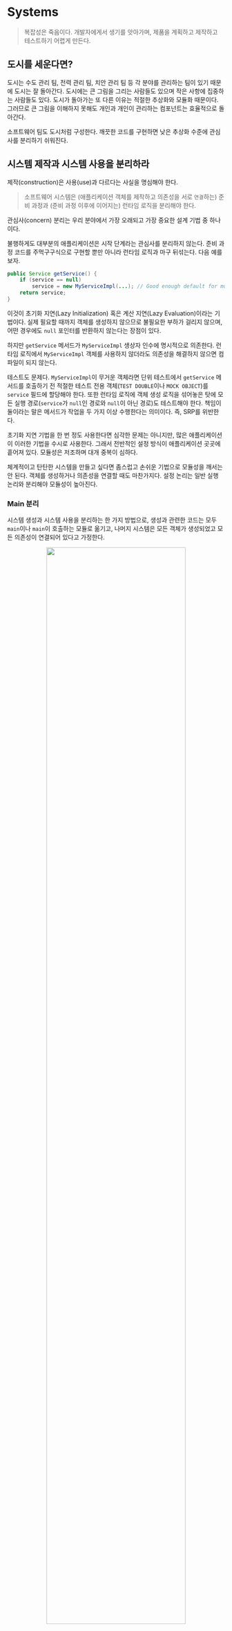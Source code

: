 # Systems

> 복잡성은 죽음이다. 개발자에게서 생기를 앗아가며, 제품을 계획하고 제작하고 테스트하기 어렵게 만든다.

## 도시를 세운다면?

도시는 수도 관리 팀, 전력 관리 팀, 치안 관리 팀 등 각 분야를 관리하는 팀이 있기 때문에 도시는 잘 돌아간다. 도시에는 큰 그림을 그리는 사람들도 있으며 작은 사항에 집중하는 사람들도 있다.
도시가 돌아가는 또 다른 이유는 적절한 추상화와 모듈화 때문이다. 그러므로 큰 그림을 이해하지 못해도 개인과 개인이 관리하는 컴포넌트는 효율적으로 돌아간다.

소프트웨어 팀도 도시처럼 구성한다. 깨끗한 코드를 구현하면 낮은 추상화 수준에 관심사를 분리하기 쉬워진다. 

## 시스템 제작과 시스템 사용을 분리하라

제작(construction)은 사용(use)과 다르다는 사실을 명심해야 한다. 

> 소프트웨어 시스템은 (애플리케이션 객체를 제작하고 의존성을 서로 `연결`하는) 준비 과정과 (준비 과정 이후에 이어지는) 런타임 로직을 분리해야 한다.

관심사(concern) 분리는 우리 분야에서 가장 오래되고 가장 중요한 설계 기법 중 하나이다.

불행하게도 대부분의 애플리케이션은 시작 단계라는 관심사를 분리하지 않는다. 준비 과정 코드를 주먹구구식으로 구현할 뿐만 아니라 런타임 로직과 마구 뒤섞는다. 다음 예를 보자.

```java
public Service getService() { 
    if (service == null)
        service = new MyServiceImpl(...); // Good enough default for most cases?
    return service;
}
```

이것이 초기화 지연(Lazy Initialization) 혹은 계산 지연(Lazy Evaluation)이라는 기법이다. 실제 필요할 때까지 객체를 생성하지 않으므로 불필요한 부하가 걸리지 않으며,
어떤 경우에도 `null` 포인터를 반환하지 않는다는 장점이 있다.

하지만 `getService` 메서드가 `MyServiceImpl` 생상자 인수에 명시적으로 의존한다. 런타임 로직에서 `MyServiceImpl` 객체를 사용하지 않더라도 의존성을 해결하지 않으면 컴파일이 
되지 않는다.

테스트도 문제다. `MyServiceImpl`이 무거운 객체라면 단위 테스트에서 `getService` 메서드를 호출하기 전 적절한 테스트 전용 객체(`TEST DOUBLE`이나 `MOCK OBJECT`)를 `service` 필드에
할당해야 한다. 또한 런타임 로직에 객체 생성 로직을 섞어놓은 탓에 모든 실행 경로(`service`가 `null`인 경로와 `null`이 아닌 경로)도 테스트해야 한다. 책임이 둘이라는 말은 메서드가 작업을
두 가지 이상 수행한다는 의미이다. 즉, SRP를 위반한다.

초기화 지연 기법을 한 번 정도 사용한다면 심각한 문제는 아니지만, 많은 애플리케이션이 이러한 기법을 수시로 사용한다. 그래서 전반적인 설정 방식이 애플리케이션 곳곳에 흩어져 있다. 모듈성은 저조하며 대개
중복이 심하다.

체계적이고 탄탄한 시스템을 만들고 싶다면 좀스럽고 손쉬운 기법으로 모듈성을 깨서는 안 된다. 객체를 생성하거나 의존성을 연결할 때도 마찬가지다. 설정 논리는 일반 실행 논리와 분리해야 모듈성이 높아진다.

### Main 분리

시스템 생성과 시스템 사용을 분리하는 한 가지 방법으로, 생성과 관련한 코드는 모두 `main`이나 `main`이 호출하는 모듈로 옮기고, 나머지 시스템은 모든 객체가 생성되었고 모든 의존성이 연결되어 있다고 가정한다.

<div align="center">
<img src="img/separating_construction_in_main.png" width="80%">
</div>

제어 흐름은 `main` 함수에서 시스템에 필요한 객체를 생성한 후 이를 애플리케이션에 넘긴다. 애플리케이션은 그저 객체를 사용할 뿐이다.

모든 화살표가 `main` 쪽에서 애플리케이션 쪽으로 향한다. 즉, 애플리케이션은 `main`이나 객체가 생성되는 과정을 모른다. 단지 모든 객체가 적절히 생성되었다고 가정한다.

### 팩토리

때로는 객체가 생성되는 시점을 애플리케이션이 결정할 필요도 생긴다. 예를 들어, 주문처리 시스템에서 애플리케이션은 `LineItem` 인스턴스를 생성해 `Order`에 추가한다. 이 때는
ABSTRACT FACTORY 패턴을 사용한다. 그러면 `LineItem`을 생성하는 시점은 애플리케이션이 결정하지만 `LineItem`을 생성하는 코드는 애플리케이션이 모른다.

<div align="center">
<img src="img/separation_construction_with_factory.png" width="80%">
</div>

여기서도 모든 의존성이 `main`에서 `OrderProcessing` 애플리케이션으로 향한다. `OrderProcessing` 애플리케이션은 `LineItem`이 생성되는 구체적인 방법을 모른다. 
그 방법은 `main` 쪽에 있는 `LineItemFactoryImplementation`이 안다. 그럼에도 `OrderProcessing` 애플리케이션은 `LineItem` 인스턴스가 생성되는 시점을
완벽하게 통제하며, 필요하다면 `OrderProcessing` 애플리케이션에서만 사용하는 생성자 인수를 넘길 수 있다.

### 의존성 주입

생성과 사용을 분리하는 강력한 메커니즘 하나는 의존성 주입(Dependency Injection)이다. 이는 제어 역전(IoC: Inversion of Control) 기법을 의존성 관리에 적용한 메커니즘이다. IoC는 한 
객체가 맡은 보조 책임을 새로운 객체에게 전적으로 떠넘긴다. 새로운 객체는 넘겨받은 책임만 맡으므로 SRP를 지키게 된다. 객체는 의존성 자체를 인스턴스로 만드는 책임을 지지 않고, 대신 이런 책임을
다른 `전담` 메커니즘에 넘겨야 한다. 그렇게 하여 제어를 역전한다. 초기 설정은 시스템 전체에서 필요하므로 대개 `책임질` 메커니즘으로 `main` 루틴이나 특수 컨테이너를 사용한다.

JNDI 검색은 의존성 주입을 부분적으로 구현한 기능이다. 객체는 디렉터리 서버에 이름을 제공하고 그 이름에 일치하는 서비스를 요청한다.

```java
MyService myService = (MyService)(jndiContext.lookup(“NameOfMyService”));
```

호출하는 객체는 실제로 반환되는 객체의 유형을 제어하지 않는다. 대신 호출하는 객체는 의존성을 능동적으로 해결한다.

진정한 의존성 주입은 여기서 한 걸음 더 나간다. 클래스가 의존성을 해결하려 시도하지 않는다. 클래스는 완전히 수동적이다. 대신 의존성을 주입하는 방법으로 `setter` 메서드 또는 `constructor` 인수를 
제공한다. DI 컨테이너는 (대개 요청이 들어올 때마다) 필요한 객체의 인스턴스를 만든 후 `setter`나 `constructor` 인수를 사용해 의존성을 설정한다. 실제 생성되는 객체 유형은 설정 파일에서 지정하거나
특수 생성 모듈에서 코드로 명시한다.

대부분의 DI 컨테이너는 필요할 때까지 객체를 생성하지 않고, 대부분은 계산 지연이나 비슷한 최적화에 쓸 수 있도록 팩토리를 호출하거나 프록시를 생성하는 방법을 제공한다. 즉, 계산 지연 기법이나 이와
유사한 최적화 기법에서 이런 메커니즘을 사용할 수 있다.

## 확장

`처음부터 올바르게` 시스템을 만들 수 있다는 믿음은 미신이다. 대신 오늘 주어진 사용자 스토리에 맞춰 시스템을 구현해야 한다. 내일은 새로운 스토리에 맞춰 시스템을 조정하고 확장하면 된다. 이것이 
반복적이고 점진적인 애자일 방식의 핵심이다. TDD, 리팩터링, 깨끗한 코드는 코드 수준에서 시스템을 조정하고 확장하기 쉽게 만든다.

> 소프트웨어 시스템은 물리적인 시스템과 다르다. 관심사를 적절히 분리해 관리한다면 소프트웨어 아키텍처는 점진적으로 발전할 수 있다.

관심사를 적절히 분리하지 못하는 아키텍처 예를 소개한다. EJB1과 EJB2 아키텍처는 관심사를 적절히 분리하지 못했기에 유기적인 성장이 어려웠다. 영속적으로 저장될 `Bank` 클래스에 필요한
엔티티 빈을 살펴보자. 엔티티 빈은 관계형 자료, 즉 테이블 행을 표현하는 객체로, 메모리에 상주한다.

먼저 클라이언트가 사용할 로컬 인터페이스(프로세스 내)나 원격 인터페이스(다른 JVM에 있는)를 정의해야 한다. 다음은 가능한 지역 인터페이스이다.

```java
package com.example.banking;

import java.util.Collections;
import javax.ejb.*;

public interface BankLocal extends java.ejb.EJBLocalObject {
    String getStreetAddr1() throws EJBException;
    String getStreetAddr2() throws EJBException;
    String getCity() throws EJBException;
    String getState() throws EJBException;
    String getZipCode() throws EJBException;
    void setStreetAddr1(String street1) throws EJBException;
    void setStreetAddr2(String street2) throws EJBException;
    void setCity(String city) throws EJBException;
    void setState(String state) throws EJBException;
    void setZipCode(String zip) throws EJBException;
    Collection getAccounts() throws EJBException;
    void setAccounts(Collection accounts) throws EJBException; 
    void addAccount(AccountDTO accountDTO) throws EJBException;
}
```

위에서 열거하는 속성은 `Bank` 주소, 은행이 소유하는 계좌다. 각 계좌 정보는 `Account` EJB로 처리한다. 다음은 위 인터페이스를 구현한 `Bank` 빈 구현 클래스다.

```java
package com.example.banking;

import java.util.Collections;
import javax.ejb.*;

public abstract class Bank implements javax.ejb.EntityBean { 
    // Business logic...
    public abstract String getStreetAddr1();
    public abstract String getStreetAddr2();
    public abstract String getCity();
    public abstract String getState();
    public abstract String getZipCode();
    public abstract void setStreetAddr1(String street1);
    public abstract void setStreetAddr2(String street2);
    public abstract void setCity(String city);
    public abstract void setState(String state);
    public abstract void setZipCode(String zip);
    public abstract Collection getAccounts();
    public abstract void setAccounts(Collection accounts);
    public void addAccount(AccountDTO accountDTO) {
        InitialContext context = new InitialContext();
        AccountHomeLocal accountHome = context.lookup("AccountHomeLocal");
        AccountLocal account = accountHome.create(accountDTO);
        Collection accounts = getAccounts();
        accounts.add(account);
    }
    // EJB container logic
    public abstract void setId(Integer id);
    public abstract Integer getId();
    public Integer ejbCreate(Integer id) { ... }
    public void ejbPostCreate(Integer id) { ... }
    // The rest had to be implemented but were usually empty: 
    public void setEntityContext(EntityContext ctx) {}
    public void unsetEntityContext() {}
    public void ejbActivate() {}
    public void ejbPassivate() {}
    public void ejbLoad() {}
    public void ejbStore() {}
    public void ejbRemove() {}
}
```

객체를 생성하는 팩토리인 `LocalHome` 인터페이스는 생략했다. 기타 `Bank` 탐색(질의) 메서드도 생략했다.

마지막으로 영구 저장소에서 객체와 관계형 데이터가 매핑되는 방식, 원하는 트랜잭션 동작 방식, 보안 제약조건 등이 들어가는 XML deployment descriptors를 작성해야 한다.

비즈니스 로직은 EJB2 애플리케이션 `컨테이너`에 강하게 결합된다. 클래스를 생성할 때는 컨테이너에서 파생해야 하며 컨테이너가 요구하는 다양한 생명주기 메서드도 제공해야 한다.

이렇듯 비즈니스 논리가 덩치 큰 컨테이너와 밀접하게 결합된 탓에 독자적인 단위 테스트가 어렵다. 따라서 EJB2 코드는 프레임워크 밖에서 재사용하기란 사실상 불가능하다.

결국 객체 지향 프로그래밍이라는 개념조차 뿌리가 흔들린다. 빈은 다른 빈을 상속받지 못한다. 새로운 계정을 추가하기 위한 논리에 주목하자. 일반적으로 EJB2 빈은 DTO를 정의한다. DTO에는 메서드가 없으며
사실상 구조체다. 즉, 동일한 정보를 저장하는 자료 유형이 두 개라는 의미다. 그래서 한 객체에서 다른 객체로 자료를 복사하는 반복적인 코드가 필요하다.

### 횡단(cross-cutting) 관심사

EJB2 아키텍처는 일부 영역에서 관심사를 거의 완벽하게 분리한다. 예를 들어, 원하는 트랜잭션, 보안 일부 영속적인 동작은 소스 코드가 아니라 deployment descriptors에서 정의한다.

영속성과 같은 관심사는 애플리케이션의 자연스러운 객체 경계를 넘나드는 경향이 있다. 모든 객체가 전반적으로 동일한 방식을 이용하게 만들어야 한다. 예를 들어, 특정 DBMS나 독자적인 파일을 사용하고,
테이블과 열은 같은 명명 관례를 따르며, 트랜잭션 의미가 일관적이면 더욱 바람직하다.

현실적으로 영속성 방식을 구현한 코드가 온갖 객체로 흩어진다. 여기서 횡단 관심사라는 용어가 나온다. 영속성 프레임워크 또한 모듈화할 수 있다. 도메인 논리도 (독자적으로) 모듈화할 수 있다. 문제는 이 
두 영역이 세밀한 단위로 겹친다는 점이다.

사실 EJB 아키텍처가 영속성, 보안, 트랜잭션을 처리하는 방식은 AOP(Aspect-Oriented Programming)을 예견했다고 보인다. AOP는 횡단 관심사에 대처해 모듈성을 확보하는 일반적인 방법론이다.
AOP에서 관점(Aspect)이라는 모듈 구성 개념은 `특정 관심사를 지원하려면 시스템에서 특정 지점들이 동작하는 방식을 일관성 있게 바꿔야 한다`라고 명시한다. 명시는 간결한 선언이나 프로그래밍
메커니즘으로 수행한다.

영속성을 예로 들면, 프로그래머는 영속적으로 저장할 객체와 속성을 선언한 후 영속성 책임을 영속성 프레임워크에 위임한다. 그러면 AOP 프레임워크는 대상 코드에 영향을 미치지 않는 상태로 동작 방식을
변경한다. 자바에서 사용하는 관점 혹은 관점과 유사한 메커니즘 세 개를 살펴보자.

## 자바 프록시

자바 프록시는 단순한 상황에 적합하다. 개별 객체나 클래스에서 메서드 호출을 감싸는 경우가 좋은 예다. 하지만 JDK에서 제공하는 동적 프록시는 인터페이스만 지원한다. 클래스 프록시를 사용하려면 GGLIB, ASM,
Javassist 등과 같은 바이트 코드 처리 라이브러리가 필요하다. 

다음은 `Bank` 애플리케이션에서 JDK 프록시를 사용해 영속성을 지원하는 예제이다. 계좌 목록을 가져오고 설정하는 메서드만 소개한다.

```java
// Bank.java (suppressing package names...) 
import java.utils.*;
// The abstraction of a bank. 
public interface Bank {
    Collection<Account> getAccounts();
    void setAccounts(Collection<Account> accounts);
}

// BankImpl.java 
import java.utils.*;

// The “Plain Old Java Object” (POJO) implementing the abstraction. 
public class BankImpl implements Bank {
    private List<Account> accounts;
    public Collection<Account> getAccounts() {
        return accounts;
    }
    public void setAccounts(Collection<Account> accounts) {
        this.accounts = new ArrayList<Account>();
        for (Account account : accounts) {
            this.accounts.add(account);
        }
    }
}

// BankProxyHandler.java 
import java.lang.reflect.*;
import java.util.*;

// “InvocationHandler” required by the proxy API.
public class BankProxyHandler implements InvocationHandler {
    private Bank bank;

    public BankHandler(Bank bank) {
        this.bank = bank;
    }

    // Method defined in InvocationHandler
    public Object invoke(Object proxy, Method method, Object[] args)
            throws Throwable {
        String methodName = method.getName();
        if (methodName.equals("getAccounts")) {
            bank.setAccounts(getAccountsFromDatabase());
            return bank.getAccounts();
        } else if (methodName.equals("setAccounts")) {
            bank.setAccounts((Collection<Account>) args[0]);
            setAccountsToDatabase(bank.getAccounts());
            return null;
        } else {
            // ...
        }
    }

    // Lots of details here:
    protected Collection<Account> getAccountsFromDatabase() { ... }
    protected void setAccountsToDatabase(Collection<Account> accounts) { ... }
}

// Somewhere else...
Bank bank = (Bank) Proxy.newProxyInstance(
        Bank.class.getClassLoader(),
        new Class[] { Bank.class },
        new BankProxyHandler(new BankImpl()));
```

위에서는 프록시로 감쌀 인터페이스 `Bank`와 비즈니스 논리를 구현하는 POJO `BankImpl`을 정의했다.

프록시 API에 `InvocationHandler`를 넘겨 줘야 한다. 넘긴 `InvocationHandler`는 프록시에 호출되는 `Bank` 메서드를 구현하는 데 사용된다. `BankProxyHandler`는 자바 리플렉션 API를 사용해
제네릭스 메서드를 상응하는 `BankImpl` 메서드로 매핑한다.

단순한 예제지만 코드가 많으며 복잡하다. 바이트 조작 라이브러리를 사용하더라도 만만찮게 어렵다. 코드 양과 크기는 프록시의 두 가지 단점이다. 다시 말해, 프록시를 사용하면 깨끗한 코드를 작성하기 어렵다. 또한 
프록시는 (진정한 AOP 해법에 필요한) 시스템 단위로 실행 `지점`을 명시하는 메커니즘도 제공하지 않는다.

## 순수 자바 AOP 프레임워크

다행스럽게도 대부분의 프록시 코드는 판박이라 도구로 자동화할 수 있다. 순수 자바 관점을 구현하는 스프링 AOP, JBoss AOP 등과 같은 여러 자바 프레임워크는 내부적으로 프록시를 사용한다. 스프링은 비즈니스 로직을
POJO로 구현한다. POJO는 순수하게 도메인에 초점을 맞춘다. POJO는 엔터프라이즈 프레임워크에 의존하지 않는다. 따라서 테스트가 쉽고 간단하다. 상대적으로 단순하기 때문에 사용자 스토리를 올바로 구현하기 쉬우며
미래 스토리에 맞춰 코드를 보수하고 개선하기 편하다.

프로그래머는 설정 파일이나 API를 사용해 필수적인 애플리케이션 기반 구조를 구현한다. 여기에는 영속성, 트랜잭션, 보안, 캐시, 장애조치 등과 같은 횡단 관심사도 포함된다. 많은 경우 실제로는 스프링이나 JBoss 
라이브러리의 관점을 명시한다. 이때 프레임워크는 사용자가 모르게 프록시나 바이트코드 라이브러리를 사용해 이를 구현한다. 이런 선언들이 요청에 따라 주요 객체를 생성하고 서로 연결하는 등 DI 컨테이너의 구체적인
동작을 제어한다.

다음은 스프링 V2.5 설정 파일 `app.xml` 일부로, 아주 전형적인 모습이다.

```xml
<beans> 
    ...
    <bean id="appDataSource" 
          class="org.apache.commons.dbcp.BasicDataSource"
          destroy-method="close" 
          p:driverClassName="com.mysql.jdbc.Driver" 
          p:url="jdbc:mysql://localhost:3306/mydb"
          p:username="me"/>
    
    <bean id="bankDataAccessObject" 
          class="com.example.banking.persistence.BankDataAccessObject" 
          p:dataSource-ref="appDataSource"/>
    
    <bean id="bank"
      class="com.example.banking.model.Bank" 
      p:dataAccessObject-ref="bankDataAccessObject"/>
    ... 
</beans>
```

각 빈은 중첩된 `러시아 인형`의 일부분과 같다. `Bank` 도메인 객체는 데이터 접근자 객체(DAO: Data Accessor Object)로 프록시되었으며, DAO 객체는 JDBC 드라이버 데이터 소스로 프록시되었다.

<div align="center">
<img src="img/the_russian_doll_of_decorators.png" width="80%">
</div>

클라이언트는 `Bank` 객체에서 `getAccounts()`를 호출한다고 믿지만 실제로는 `Bank` POJO의 기본 동작을 확인한 중첩 DECORATOR 객체 집합의 가장 외곽과 통신한다. 필요하다면 트랜잭션, 캐싱 등에도
DECORATOR를 추가할 수 있다.

애플리케이션에서 DI 컨테이너에게 (XML 파일에 명시된) 시스템 내 최상위 객체를 요청하려면 다음 코드가 필요하다.

```java
XmlBeanFactory bf = 
        new XmlBeanFactory(new ClassPathResource("app.xml", getClass()));
Bank bank = (Bank) bf.getBean("bank");
```

스프링 관련 자바 코드가 거의 필요 없으므로 애플리케이션은 사실상 스프링과 독립적이다. 즉, EJB2 시스템이 지녔던 강한 결합(tight-coupling)이라는 문제가 모두 사라진다.

XML은 장황하고 읽기 어렵다는 문제가 있음에도, 이런 설정 파일에 명시된 `정책`이 겉으로 보이지 않지만 자동으로 생성되는 프록시나 관점 논리보다는 단순하다. 이러한 아키텍처가 너무 매력적이라
스프링 프레임워크는 EJB 버전 3을 완전히 뜯어고치는 계기를 제공했다. EJB3는 XML 설정 파일과 자바 5 어노테이션 기능을 사용해 횡단 관심사를 선언적으로 지원하는 스프링 모델을 따른다.

다음은 EJB3로 `Bank` 객체를 다시 작성한 코드다.

```java
package com.example.banking.model;

import javax.persistence.*;
import java.util.ArrayList;
import java.util.Collection;

@Entity
@Table(name = "BANKS")
public class Bank implements java.io.Serializable {
    @Id
    @GeneratedValue(strategy = GenerationType.AUTO)
    private int id;
    @Embeddable // An object “inlined” in Bank’s DB row 
    public class Address {
        protected String streetAddr1;
        protected String streetAddr2;
        protected String city;
        protected String state;
        protected String zipCode;
    }
    
    @Embedded
    private Address address;
    
    @OneToMany(cascade = CascadeType.ALL, fetch = FetchType.EAGER, mappedBy = "bank")
    private Collection<Account> accounts = new ArrayList<Account>();

    public int getId() {
        return id;
    }

    public void setId(int id) {
        this.id = id;
    }

    public void addAccount(Account account) {
        account.setBank(this);
        accounts.add(account);
    }

    public Collection<Account> getAccounts() {
        return accounts;
    }

    public void setAccounts(Collection<Account> accounts) {
        this.accounts = accounts;
    }
}
```

EJB2 코드보다 위 코드가 더 깨끗하다. 일부 상세한 엔티티 정보는 어노테이션에 포함되어 있어 그대로 남아있지만, 모든 정보가 어노테이션 속에 있으므로 코드 자체는 깔끔하고 깨끗하다. 즉, 그만큼 코드를 테스트하고
개선하고 보수하기 쉬워졌다. 

어노테이션에 들어있는 영속성 정보는 일부든 전부든, 필요하다면 XML deployment descriptor로 옮겨도 괜찮다. 그러면 진짜 순수한 POJO만 남는다. 영속성 매핑 정보가 자주 바뀌지 않는다면 많은 팀이 그냥 
어노테이션을 그대로 유지하는 편을 택할지도 모른다. 그래도 EJB2에 비해 해로운 문제가 발생할 가능성이 훨씬 적다.

## AspectJ 관점

마지막으로, 관심사를 관점으로 분리하는 가장 강력한 도구는 AspectJ 언어다. AspectJ는 언어 차원에서 관점을 모듈화 구성으로 지원하는 자바 언어 확장이다. 스프링 AOP와 JBoss AOP가 제공하는 순수 자바 
방식은 관점이 필요한 상황 중 80-90%에 충분하다. AspectJ는 관점을 분리하는 강력하고 풍부한 도구 집합을 제공하긴 하지만, 새 도구를 사용하고 새 언어 문법과 사용법을 익혀야 한다는 단점이 있다.

최근에 나온 AspectJ "어노테이션 폼"은 새로운 도구와 새로운 언어라는 부담을 어느정도 완화한다. "어노테이션 폼"은 순수한 자바 코드에 자바 5 어노테이션을 사용해 관점을 정의한다. 또한 스프링 프레임워크는
AspectJ에 미숙한 팀들이 어노테이션 기반 관점을 쉽게 사용하도록 다양한 기능을 제공한다.

## 테스트 주도 시스템 아키텍처 구축

관점으로 (혹은 유사한 개념으로) 관심사를 분리하는 방식은 그 위력이 막강하다. 애플리케이션 도메인 로직을 POJO로 작성할 수 있다면, 즉 코드 수준에서 아키텍처 관심사를 분리할 수 있다면, 진정한 테스트 주도 
아키텍처 구축이 가능하다. 그때그때 새로운 기술을 채택해 단순한 아키텍처를 복잡한 아키텍처로 키워갈 수도 있다. BDUF(Big Design Up Front)를 추구할 필요가 없다. 실제로 BDUF는 해롭기까지 하다.

아주 단순하면서도 멋지게 분리된 아키텍처로 소프트웨어 프로젝트를 진행해 결과물을 재빨리 출시한 후, 기반 구조를 추가하며 조금씩 확장해 나가도 괜찮다. 세계 최대 웹 사이트들은 고도의 자료 캐싱, 보안, 가상화 
등을 이용해 아주 높은 가용성과 성능을 효율적이고 유연하게 달성했다. 설계가 최대한 분리되어 각 추상화 수준과 범위에서 코드가 적당히 단순하기 때문이다.

그렇다고 아무 방향 없이 프로젝트에 뛰어들어도 좋다는 의미는 아니다. 프로젝트를 시작할 때는 일반적인 범위, 목표, 일정은 물론이고 결과로 내놓을 시스템의 일반적인 구조도 생각해야 한다. 하지만 변하는
환경에 대처해 진로를 변경할 능력도 반드시 유지해야 한다.

> 최선의 시스템 구조는 각기 POJO (또는 다른) 객체로 구현되는 모듈화된 관심사 영역(도메인)으로 구성된다. 이렇게 서로 다른 영역은 해당 영역 코드에 최소한의 영향을 미치는 관점이나 유사한 도구를 사용해 통합한다.
> 이런 구조 역시 코드와 마찬가지로 테스트 주도 기법을 적용할 수 있다.

## 의사 결정을 최적화하라

모듈을 나누고 관심사를 분리하면 지엽적인 관리와 결정이 가능해진다. 가장 적합한 사람에게 책임을 맡기는 것이 좋다. 우리는 때때로 가능한 마지막 순간까지 결정을 미루는 방법이 최선이라는 사실을 까먹곤 한다. 
최대한 정보를 모아 최선의 결정을 내리기 위해서다. 

> 관심사를 모듈로 분리한 POJO 시스템은 기민함을 제공한다. 이런 기민함 덕분에 최신 정보에 기반해 최선의 시점에 최적의 결정을 내리기가 쉬워진다. 또한 결정의 복잡성도 줄어든다.

## 명백한 가치가 있을 때 표준을 현명하게 사용하라

EJB2는 단지 표준이라는 이름만으로 많은 팀이 사용했다. 가볍고 간단한 설계로 충분했을 프로젝트에서도 EJB2를 채택했다. 업계에서 여러 형태로 아주 과장되게 포장된 표준에 집착하는 바람에 고객 가치가
뒤로 밀려나는 사례가 많다.

> 표준을 사용하면 아이디어와 컴포넌트를 재사용하기 쉽고, 적절한 경험을 가진 사람을 구하기 쉬우며, 좋은 아이디어를 캡슐화하기 쉽고, 컴포넌트를 엮기 쉽다. 하지만 때로는 표준을 만드는 시간이 너무 오래 걸려
> 업계가 기다리지 못한다. 어떤 표준은 원래 표준을 제정한 목적을 잊어버리기도 한다.

## 시스템은 도메인 특화 언어가 필요하다

DSL은 간단한 스크립트 언어나 표준 언어로 구사한 API를 가리킨다. DSL로 짠 코드는 도메인 전문가가 작성한 구조적인 산문처럼 읽힌다. 

좋은 DSL은 도메인 개념과 그 개념을 구현한 코드 사이 존재하는 `의사소통 간극`을 줄여준다. 애자일 기법이 팀과 프로젝트 이해관계자 사이 의사소통 간극을 줄여주듯이 말이다. 도메인 전문가가 사용하는 언어로
도메인 로직을 구현하면 도메인을 잘못 구현할 가능성이 줄어든다.

효과적으로 사용한다면 DSL은 추상화 수준을 코드 관용구나 디자인 패턴 이상으로 끌어올린다. 그래서 개발자가 적절한 추상화 수준에서 코드 의도를 표현할 수 있다.

> DSL을 사용하면 고차원 정책에서 저차원 세부사항에 이르기까지 모든 추상화 수준과 모든 도메인을 POJO로 표현할 수 있다.

## 결론

깨끗하지 못한 아키텍처는 도메인 로직을 흐리며 기민성을 떨어뜨린다. 도메인 로직이 흐려지면 제품 품질이 떨어진다. 버그가 숨어들기 쉬워지고, 스토리를 구현하기 어려워지는 탓이다. 기민성이 떨어지면
생산성이 낮아져 TDD가 제공하는 장점이 사라진다. 

모든 추상화 단계에서 의도는 명확히 표현해야 한다. 그러려면 POJO를 작성하고 관점 혹은 관점과 유사한 메커니즘을 사용해 각 구현 관심사를 분리해야 한다.

시스템을 설계하든 개별 모듈을 설계하든, 실제로 돌아가는 가장 단순한 수단을 사용해야 한다는 사실을 명심하라.